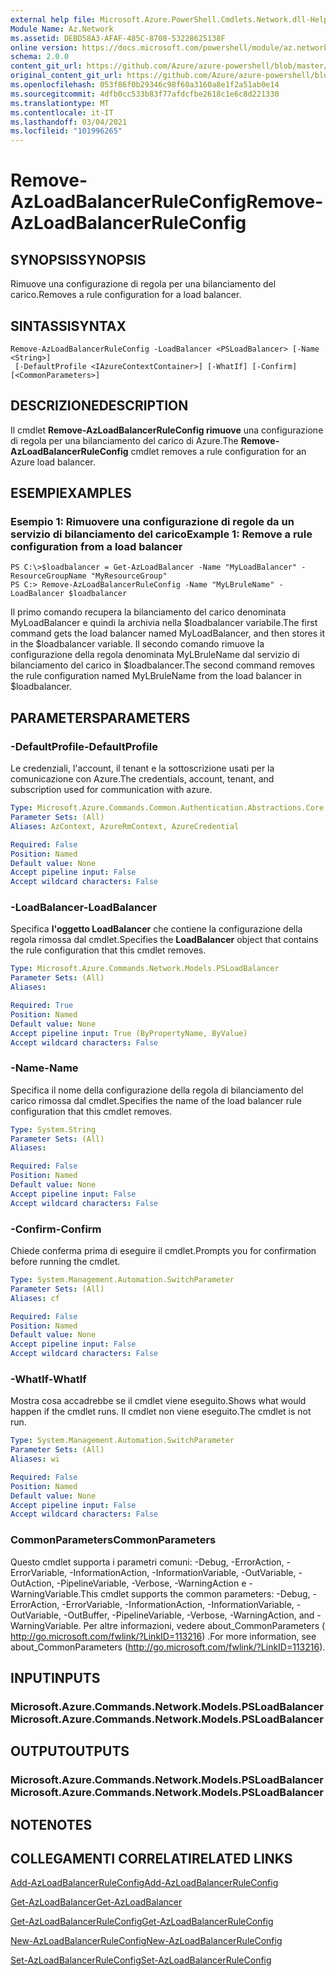 ```yaml
---
external help file: Microsoft.Azure.PowerShell.Cmdlets.Network.dll-Help.xml
Module Name: Az.Network
ms.assetid: DEBD58A3-AFAF-485C-8708-53228625138F
online version: https://docs.microsoft.com/powershell/module/az.network/remove-azloadbalancerruleconfig
schema: 2.0.0
content_git_url: https://github.com/Azure/azure-powershell/blob/master/src/Network/Network/help/Remove-AzLoadBalancerRuleConfig.md
original_content_git_url: https://github.com/Azure/azure-powershell/blob/master/src/Network/Network/help/Remove-AzLoadBalancerRuleConfig.md
ms.openlocfilehash: 053f86f0b29346c98f60a3160a8e1f2a51ab0e14
ms.sourcegitcommit: 4dfb0cc533b83f77afdcfbe2618c1e6c8d221330
ms.translationtype: MT
ms.contentlocale: it-IT
ms.lasthandoff: 03/04/2021
ms.locfileid: "101996265"
---
```

# <span data-ttu-id="82c70-101">Remove-AzLoadBalancerRuleConfig</span><span class="sxs-lookup"><span data-stu-id="82c70-101">Remove-AzLoadBalancerRuleConfig</span></span>

## <span data-ttu-id="82c70-102">SYNOPSIS</span><span class="sxs-lookup"><span data-stu-id="82c70-102">SYNOPSIS</span></span>
<span data-ttu-id="82c70-103">Rimuove una configurazione di regola per una bilanciamento del carico.</span><span class="sxs-lookup"><span data-stu-id="82c70-103">Removes a rule configuration for a load balancer.</span></span>

## <span data-ttu-id="82c70-104">SINTASSI</span><span class="sxs-lookup"><span data-stu-id="82c70-104">SYNTAX</span></span>

```
Remove-AzLoadBalancerRuleConfig -LoadBalancer <PSLoadBalancer> [-Name <String>]
 [-DefaultProfile <IAzureContextContainer>] [-WhatIf] [-Confirm] [<CommonParameters>]
```

## <span data-ttu-id="82c70-105">DESCRIZIONE</span><span class="sxs-lookup"><span data-stu-id="82c70-105">DESCRIPTION</span></span>
<span data-ttu-id="82c70-106">Il cmdlet **Remove-AzLoadBalancerRuleConfig rimuove** una configurazione di regola per una bilanciamento del carico di Azure.</span><span class="sxs-lookup"><span data-stu-id="82c70-106">The **Remove-AzLoadBalancerRuleConfig** cmdlet removes a rule configuration for an Azure load balancer.</span></span>

## <span data-ttu-id="82c70-107">ESEMPI</span><span class="sxs-lookup"><span data-stu-id="82c70-107">EXAMPLES</span></span>

### <span data-ttu-id="82c70-108">Esempio 1: Rimuovere una configurazione di regole da un servizio di bilanciamento del carico</span><span class="sxs-lookup"><span data-stu-id="82c70-108">Example 1: Remove a rule configuration from a load balancer</span></span>
```
PS C:\>$loadbalancer = Get-AzLoadBalancer -Name "MyLoadBalancer" -ResourceGroupName "MyResourceGroup"
PS C:> Remove-AzLoadBalancerRuleConfig -Name "MyLBruleName" -LoadBalancer $loadbalancer
```

<span data-ttu-id="82c70-109">Il primo comando recupera la bilanciamento del carico denominata MyLoadBalancer e quindi la archivia nella $loadbalancer variabile.</span><span class="sxs-lookup"><span data-stu-id="82c70-109">The first command gets the load balancer named MyLoadBalancer, and then stores it in the $loadbalancer variable.</span></span>
<span data-ttu-id="82c70-110">Il secondo comando rimuove la configurazione della regola denominata MyLBruleName dal servizio di bilanciamento del carico in $loadbalancer.</span><span class="sxs-lookup"><span data-stu-id="82c70-110">The second command removes the rule configuration named MyLBruleName from the load balancer in $loadbalancer.</span></span>

## <span data-ttu-id="82c70-111">PARAMETERS</span><span class="sxs-lookup"><span data-stu-id="82c70-111">PARAMETERS</span></span>

### <span data-ttu-id="82c70-112">-DefaultProfile</span><span class="sxs-lookup"><span data-stu-id="82c70-112">-DefaultProfile</span></span>
<span data-ttu-id="82c70-113">Le credenziali, l'account, il tenant e la sottoscrizione usati per la comunicazione con Azure.</span><span class="sxs-lookup"><span data-stu-id="82c70-113">The credentials, account, tenant, and subscription used for communication with azure.</span></span>

```yaml
Type: Microsoft.Azure.Commands.Common.Authentication.Abstractions.Core.IAzureContextContainer
Parameter Sets: (All)
Aliases: AzContext, AzureRmContext, AzureCredential

Required: False
Position: Named
Default value: None
Accept pipeline input: False
Accept wildcard characters: False
```

### <span data-ttu-id="82c70-114">-LoadBalancer</span><span class="sxs-lookup"><span data-stu-id="82c70-114">-LoadBalancer</span></span>
<span data-ttu-id="82c70-115">Specifica **l'oggetto LoadBalancer** che contiene la configurazione della regola rimossa dal cmdlet.</span><span class="sxs-lookup"><span data-stu-id="82c70-115">Specifies the **LoadBalancer** object that contains the rule configuration that this cmdlet removes.</span></span>

```yaml
Type: Microsoft.Azure.Commands.Network.Models.PSLoadBalancer
Parameter Sets: (All)
Aliases:

Required: True
Position: Named
Default value: None
Accept pipeline input: True (ByPropertyName, ByValue)
Accept wildcard characters: False
```

### <span data-ttu-id="82c70-116">-Name</span><span class="sxs-lookup"><span data-stu-id="82c70-116">-Name</span></span>
<span data-ttu-id="82c70-117">Specifica il nome della configurazione della regola di bilanciamento del carico rimossa dal cmdlet.</span><span class="sxs-lookup"><span data-stu-id="82c70-117">Specifies the name of the load balancer rule configuration that this cmdlet removes.</span></span>

```yaml
Type: System.String
Parameter Sets: (All)
Aliases:

Required: False
Position: Named
Default value: None
Accept pipeline input: False
Accept wildcard characters: False
```

### <span data-ttu-id="82c70-118">-Confirm</span><span class="sxs-lookup"><span data-stu-id="82c70-118">-Confirm</span></span>
<span data-ttu-id="82c70-119">Chiede conferma prima di eseguire il cmdlet.</span><span class="sxs-lookup"><span data-stu-id="82c70-119">Prompts you for confirmation before running the cmdlet.</span></span>

```yaml
Type: System.Management.Automation.SwitchParameter
Parameter Sets: (All)
Aliases: cf

Required: False
Position: Named
Default value: None
Accept pipeline input: False
Accept wildcard characters: False
```

### <span data-ttu-id="82c70-120">-WhatIf</span><span class="sxs-lookup"><span data-stu-id="82c70-120">-WhatIf</span></span>
<span data-ttu-id="82c70-121">Mostra cosa accadrebbe se il cmdlet viene eseguito.</span><span class="sxs-lookup"><span data-stu-id="82c70-121">Shows what would happen if the cmdlet runs.</span></span> <span data-ttu-id="82c70-122">Il cmdlet non viene eseguito.</span><span class="sxs-lookup"><span data-stu-id="82c70-122">The cmdlet is not run.</span></span>

```yaml
Type: System.Management.Automation.SwitchParameter
Parameter Sets: (All)
Aliases: wi

Required: False
Position: Named
Default value: None
Accept pipeline input: False
Accept wildcard characters: False
```

### <span data-ttu-id="82c70-123">CommonParameters</span><span class="sxs-lookup"><span data-stu-id="82c70-123">CommonParameters</span></span>
<span data-ttu-id="82c70-124">Questo cmdlet supporta i parametri comuni: -Debug, -ErrorAction, -ErrorVariable, -InformationAction, -InformationVariable, -OutVariable, -OutAction, -PipelineVariable, -Verbose, -WarningAction e -WarningVariable.</span><span class="sxs-lookup"><span data-stu-id="82c70-124">This cmdlet supports the common parameters: -Debug, -ErrorAction, -ErrorVariable, -InformationAction, -InformationVariable, -OutVariable, -OutBuffer, -PipelineVariable, -Verbose, -WarningAction, and -WarningVariable.</span></span> <span data-ttu-id="82c70-125">Per altre informazioni, vedere about_CommonParameters ( http://go.microsoft.com/fwlink/?LinkID=113216) .</span><span class="sxs-lookup"><span data-stu-id="82c70-125">For more information, see about_CommonParameters (http://go.microsoft.com/fwlink/?LinkID=113216).</span></span>

## <span data-ttu-id="82c70-126">INPUT</span><span class="sxs-lookup"><span data-stu-id="82c70-126">INPUTS</span></span>

### <span data-ttu-id="82c70-127">Microsoft.Azure.Commands.Network.Models.PSLoadBalancer</span><span class="sxs-lookup"><span data-stu-id="82c70-127">Microsoft.Azure.Commands.Network.Models.PSLoadBalancer</span></span>

## <span data-ttu-id="82c70-128">OUTPUT</span><span class="sxs-lookup"><span data-stu-id="82c70-128">OUTPUTS</span></span>

### <span data-ttu-id="82c70-129">Microsoft.Azure.Commands.Network.Models.PSLoadBalancer</span><span class="sxs-lookup"><span data-stu-id="82c70-129">Microsoft.Azure.Commands.Network.Models.PSLoadBalancer</span></span>

## <span data-ttu-id="82c70-130">NOTE</span><span class="sxs-lookup"><span data-stu-id="82c70-130">NOTES</span></span>

## <span data-ttu-id="82c70-131">COLLEGAMENTI CORRELATI</span><span class="sxs-lookup"><span data-stu-id="82c70-131">RELATED LINKS</span></span>

[<span data-ttu-id="82c70-132">Add-AzLoadBalancerRuleConfig</span><span class="sxs-lookup"><span data-stu-id="82c70-132">Add-AzLoadBalancerRuleConfig</span></span>](./Add-AzLoadBalancerRuleConfig.md)

[<span data-ttu-id="82c70-133">Get-AzLoadBalancer</span><span class="sxs-lookup"><span data-stu-id="82c70-133">Get-AzLoadBalancer</span></span>](./Get-AzLoadBalancer.md)

[<span data-ttu-id="82c70-134">Get-AzLoadBalancerRuleConfig</span><span class="sxs-lookup"><span data-stu-id="82c70-134">Get-AzLoadBalancerRuleConfig</span></span>](./Get-AzLoadBalancerRuleConfig.md)

[<span data-ttu-id="82c70-135">New-AzLoadBalancerRuleConfig</span><span class="sxs-lookup"><span data-stu-id="82c70-135">New-AzLoadBalancerRuleConfig</span></span>](./New-AzLoadBalancerRuleConfig.md)

[<span data-ttu-id="82c70-136">Set-AzLoadBalancerRuleConfig</span><span class="sxs-lookup"><span data-stu-id="82c70-136">Set-AzLoadBalancerRuleConfig</span></span>](./Set-AzLoadBalancerRuleConfig.md)


